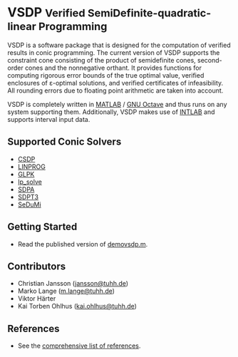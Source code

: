 # VSDP <small>Verified SemiDefinite-quadratic-linear Programming</small>

VSDP is a software package that is designed for the computation of verified
results in conic programming.  The current version of VSDP supports the
constraint cone consisting of the product of semidefinite cones, second-order
cones and the nonnegative orthant.  It provides functions for computing
rigorous error bounds of the true optimal value, verified enclosures of
ε-optimal  solutions, and verified certificates of infeasibility.  All rounding
errors due to floating point arithmetic are taken into account.

VSDP is completely written in [MATLAB](https://www.mathworks.com) /
[GNU Octave](https://www.gnu.org/software/octave) and thus runs on any system
supporting them.  Additionally, VSDP makes use of
[INTLAB](http://www.ti3.tuhh.de/rump/intlab) and supports interval input data.



## Supported Conic Solvers

- [CSDP](https://projects.coin-or.org/Csdp)
- [LINPROG](https://www.mathworks.com/help/optim/ug/linprog.html)
- [GLPK](https://www.gnu.org/software/glpk/)
- [lp_solve](https://lpsolve.sourceforge.io)
- [SDPA](https://sdpa.sourceforge.io)
- [SDPT3](https://github.com/sqlp/sdpt3)
- [SeDuMi](https://github.com/sqlp/sedumi)



## Getting Started

- Read the published version of [demovsdp.m](/demovsdp).



## Contributors

- Christian Jansson (<jansson@tuhh.de>)
- Marko Lange (<m.lange@tuhh.de>)
- Viktor Härter
- Kai Torben Ohlhus (<kai.ohlhus@tuhh.de>)


## References

- See the [comprehensive list of references](/references).
